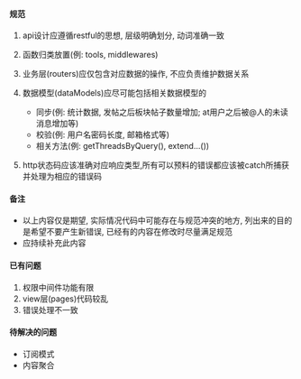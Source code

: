 #### 规范

1. api设计应遵循restful的思想, 层级明确划分, 动词准确一致

2. 函数归类放置(例: tools, middlewares)

3. 业务层(routers)应仅包含对应数据的操作, 不应负责维护数据关系

4. 数据模型(dataModels)应尽可能包括相关数据模型的
    + 同步(例: 统计数据, 发帖之后板块帖子数量增加; at用户之后被@人的未读消息增加等)
    + 校验(例: 用户名密码长度, 邮箱格式等)
    + 相关方法(例: getThreadsByQuery(), extend...())

5. http状态码应该准确对应响应类型,所有可以预料的错误都应该被catch所捕获并处理为相应的错误码

#### 备注
+ 以上内容仅是期望, 实际情况代码中可能存在与规范冲突的地方, 列出来的目的是希望不要产生新错误,
已经有的内容在修改时尽量满足规范
+ 应持续补充此内容

#### 已有问题
1. 权限中间件功能有限
2. view层(pages)代码较乱
3. 错误处理不一致

#### 待解决的问题
+ 订阅模式
+ 内容聚合